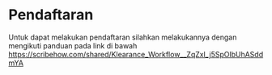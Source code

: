 # Pendaftaran
Untuk dapat melakukan pendaftaran silahkan melakukannya dengan mengikuti panduan pada link di bawah
https://scribehow.com/shared/Klearance_Workflow__ZqZxl_j5SpOlbUhASddmYA


